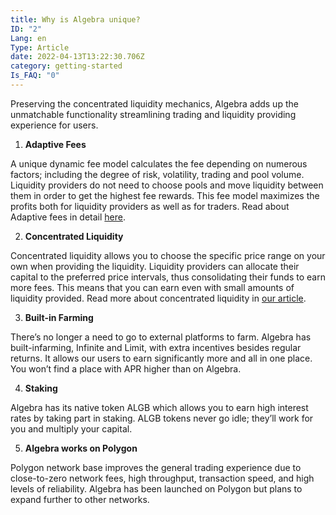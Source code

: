 ```yaml
---
title: Why is Algebra unique?
ID: "2"
Lang: en
Type: Article
date: 2022-04-13T13:22:30.706Z
category: getting-started
Is_FAQ: "0"
---
```

Preserving the concentrated liquidity mechanics, Algebra adds up the unmatchable functionality streamlining trading and liquidity providing experience for users.

1. **Adaptive Fees**

A unique dynamic fee model calculates the fee depending on numerous factors; including the degree of risk, volatility, trading and pool volume. Liquidity providers do not need to choose pools and move liquidity between them in order to get the highest fee rewards. This fee model maximizes the profits both for liquidity providers as well as for traders. Read about Adaptive fees in detail [here](https://medium.com/@crypto_algebra/introducing-algebra-tech-part-252499b098f6).

2. **Concentrated Liquidity**

Concentrated liquidity allows you to choose the specific price range on your own when providing the liquidity. Liquidity providers can allocate their capital to the preferred price intervals, thus consolidating their funds to earn more fees. This means that you can earn even with small amounts of liquidity provided. Read more about concentrated liquidity in [our article](https://medium.com/@crypto_algebra/concentrated-liquidity-a-new-approach-to-liquidity-pooling-fdc5bf16df66).

3. **Built-in Farming**

There’s no longer a need to go to external platforms to farm. Algebra has built-infarming, Infinite and Limit, with extra incentives besides regular returns. It allows our users to earn significantly more and all in one place. You won’t find a place with APR higher than on Algebra.

4. **Staking**

Algebra has its native token ALGB which allows you to earn high interest rates by taking part in staking. ALGB tokens never go idle; they’ll work for you and multiply your capital. 

5. **Algebra works on Polygon**

Polygon network base improves the general trading experience due to close-to-zero network fees, high throughput, transaction speed, and high levels of reliability. Algebra has been launched on Polygon but plans to expand further to other networks.